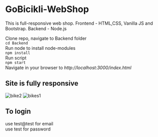 # GoBicikli-WebShop
This is full-responsive web shop. Frontend - HTML,CSS, Vanilla JS and Bootstrap. Backend - Node.js

Clone repo, navigate to Backend folder </br>
`cd Backend` </br>
Run node to install node-modules </br>
`npm install` </br>
Run script </br>
`npm start` </br>
Navigate in your browser to *http://localhost:3000/index.html* </br>

## Site is fully responsive
![bike2](https://user-images.githubusercontent.com/39196212/167292053-fecdc571-4aa5-41f0-bdce-606b121557f9.png)
![bikes1](https://user-images.githubusercontent.com/39196212/167292061-fa9c62d9-600d-457d-a547-e5eb7755bd34.png)

## To login
use test@test for email </br>
use test for password 
